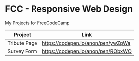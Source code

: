 # FCC - Responsive Web Design
My Projects for FreeCodeCamp


| Project | Link |
|--------|---------|
|Tribute Page|https://codepen.io/anon/pen/ywZpWa|
|Survey Form|https://codepen.io/anon/pen/RObxWO|
